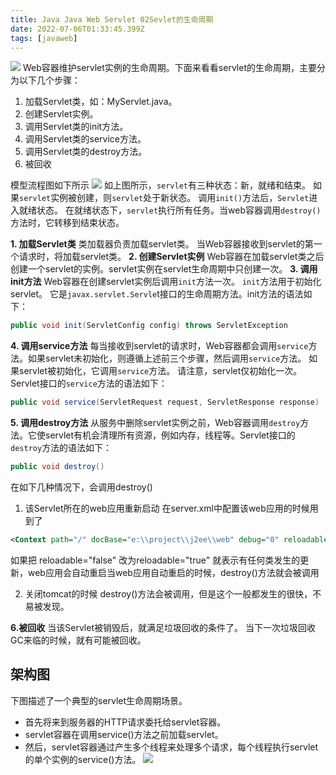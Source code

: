 ```yaml
---
title: Java Java Web Servlet 02Sevlet的生命周期
date: 2022-07-06T01:33:45.399Z
tags: [javaweb]
---
```

![](../../../images/Servlet的生命周期.png)
Web容器维护servlet实例的生命周期。下面来看看servlet的生命周期，主要分为以下几个步骤：
1. 加载Servlet类，如：MyServlet.java。
2. 创建Servlet实例。
3. 调用Servlet类的init方法。
4. 调用Servlet类的service方法。
5. 调用Servlet类的destroy方法。
6. 被回收 
   
模型流程图如下所示 
![](../../../images/Servlet模型流程图.jpg)
如上图所示，`servlet`有三种状态：新，就绪和结束。 如果`servlet`实例被创建，则`servlet`处于新状态。 调用`init()`方法后，`Servlet`进入就绪状态。 在就绪状态下，`servlet`执行所有任务。当web容器调用`destroy()`方法时，它转移到结束状态。


**1. 加载Servlet类**
类加载器负责加载servlet类。 当Web容器接收到servlet的第一个请求时，将加载servlet类。
**2. 创建Servlet实例**
Web容器在加载servlet类之后创建一个servlet的实例。servlet实例在servlet生命周期中只创建一次。
**3. 调用init方法**
Web容器在创建servlet实例后调用`init`方法一次。 `init`方法用于初始化servlet。 它是`javax.servlet.Servle`t接口的生命周期方法。init方法的语法如下：
~~~java
public void init(ServletConfig config) throws ServletException
~~~
**4. 调用service方法**
每当接收到servlet的请求时，Web容器都会调用`service`方法。如果servlet未初始化，则遵循上述前三个步骤，然后调用`service`方法。 如果servlet被初始化，它调用`service`方法。 请注意，servlet仅初始化一次。 Servlet接口的`service`方法的语法如下：
~~~java
public void service(ServletRequest request, ServletResponse response)   throws ServletException, IOException
~~~
**5. 调用destroy方法**
从服务中删除servlet实例之前，Web容器调用`destroy`方法。它使servlet有机会清理所有资源，例如内存，线程等。Servlet接口的`destroy`方法的语法如下：
~~~java
public void destroy()
~~~
在如下几种情况下，会调用destroy()
1. 该Servlet所在的web应用重新启动
在server.xml中配置该web应用的时候用到了
 ~~~xml
<Context path="/" docBase="e:\\project\\j2ee\\web" debug="0" reloadable="false" />
 ~~~
如果把 reloadable="false" 改为reloadable="true" 就表示有任何类发生的更新，web应用会自动重启当web应用自动重启的时候，destroy()方法就会被调用

2. 关闭tomcat的时候 destroy()方法会被调用，但是这个一般都发生的很快，不易被发现。

**6.被回收**
当该Servlet被销毁后，就满足垃圾回收的条件了。 当下一次垃圾回收GC来临的时候，就有可能被回收。



## 架构图
下图描述了一个典型的servlet生命周期场景。

* 首先将来到服务器的HTTP请求委托给servlet容器。
* servlet容器在调用service()方法之前加载servlet。
* 然后，servlet容器通过产生多个线程来处理多个请求，每个线程执行servlet的单个实例的service()方法。
![](../../../images/Servlet生命周期图.jpg)